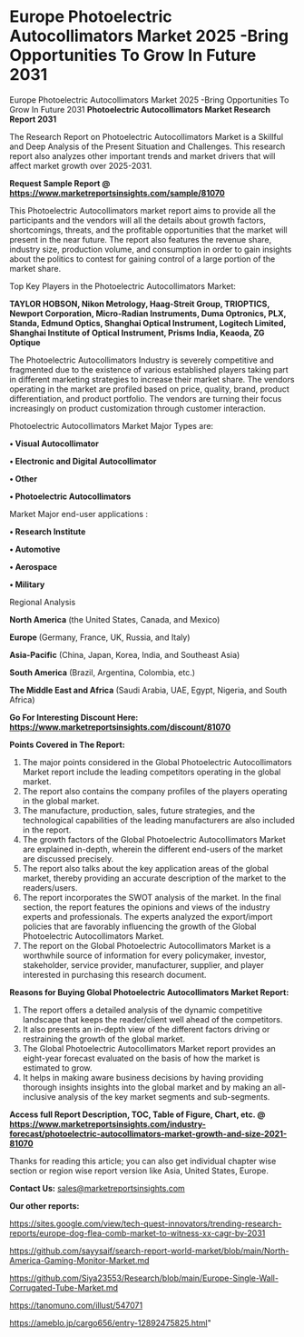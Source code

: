 # Europe Photoelectric Autocollimators Market 2025 -Bring Opportunities To Grow In Future 2031
Europe Photoelectric Autocollimators Market 2025 -Bring Opportunities To Grow In Future 2031
<strong>Photoelectric Autocollimators Market Research Report 2031</strong>

The Research Report on Photoelectric Autocollimators Market is a Skillful and Deep Analysis of the Present Situation and Challenges. This research report also analyzes other important trends and market drivers that will affect market growth over 2025-2031.

<strong>Request Sample Report @ <a href=https://www.marketreportsinsights.com/sample/81070>https://www.marketreportsinsights.com/sample/81070</a></strong>

This Photoelectric Autocollimators market report aims to provide all the participants and the vendors will all the details about growth factors, shortcomings, threats, and the profitable opportunities that the market will present in the near future. The report also features the revenue share, industry size, production volume, and consumption in order to gain insights about the politics to contest for gaining control of a large portion of the market share.

Top Key Players in the Photoelectric Autocollimators Market:

<strong>TAYLOR HOBSON, Nikon Metrology, Haag-Streit Group, TRIOPTICS, Newport Corporation, Micro-Radian Instruments, Duma Optronics, PLX, Standa, Edmund Optics, Shanghai Optical Instrument, Logitech Limited, Shanghai Institute of Optical Instrument, Prisms India, Keaoda, ZG Optique</strong>

The Photoelectric Autocollimators Industry is severely competitive and fragmented due to the existence of various established players taking part in different marketing strategies to increase their market share. The vendors operating in the market are profiled based on price, quality, brand, product differentiation, and product portfolio. The vendors are turning their focus increasingly on product customization through customer interaction.

Photoelectric Autocollimators Market Major Types are:

<strong>• Visual Autocollimator

• Electronic and Digital Autocollimator

• Other

• Photoelectric Autocollimators</strong>

Market Major end-user applications :

<strong>• Research Institute

• Automotive

• Aerospace

• Military</strong>

Regional Analysis

</u><strong><b>North America</b></strong> (the United States, Canada, and Mexico)

<strong><b>Europe </b></strong>(Germany, France, UK, Russia, and Italy)

<strong><b>Asia-Pacific</b></strong> (China, Japan, Korea, India, and Southeast Asia)

<strong><b>South America</b></strong> (Brazil, Argentina, Colombia, etc.)

<strong><b>The Middle East and Africa</b></strong> (Saudi Arabia, UAE, Egypt, Nigeria, and South Africa)

<strong>Go For Interesting Discount Here: <a href=https://www.marketreportsinsights.com/discount/81070>https://www.marketreportsinsights.com/discount/81070</a></strong>

<strong>Points Covered in The Report:</strong>
<ol>
  <li>The major points considered in the Global Photoelectric Autocollimators Market report include the leading competitors operating in the global market.</li>
  <li>The report also contains the company profiles of the players operating in the global market.</li>
  <li>The manufacture, production, sales, future strategies, and the technological capabilities of the leading manufacturers are also included in the report.</li>
  <li>The growth factors of the Global Photoelectric Autocollimators Market are explained in-depth, wherein the different end-users of the market are discussed precisely.</li>
  <li>The report also talks about the key application areas of the global market, thereby providing an accurate description of the market to the readers/users.</li>
  <li>The report incorporates the SWOT analysis of the market. In the final section, the report features the opinions and views of the industry experts and professionals. The experts analyzed the export/import policies that are favorably influencing the growth of the Global Photoelectric Autocollimators Market.</li>
  <li>The report on the Global Photoelectric Autocollimators Market is a worthwhile source of information for every policymaker, investor, stakeholder, service provider, manufacturer, supplier, and player interested in purchasing this research document.</li>
</ol>
<strong>Reasons for Buying Global Photoelectric Autocollimators Market Report:</strong>

<ol>
  <li>The report offers a detailed analysis of the dynamic competitive landscape that keeps the reader/client well ahead of the competitors.</li>
  <li>It also presents an in-depth view of the different factors driving or restraining the growth of the global market.</li>
  <li>The Global Photoelectric Autocollimators Market report provides an eight-year forecast evaluated on the basis of how the market is estimated to grow.</li>
  <li>It helps in making aware business decisions by having providing thorough insights insights into the global market and by making an all-inclusive analysis of the key market segments and sub-segments.</li>
</ol>
<strong>Access full Report Description, TOC, Table of Figure, Chart, etc. @ <a href=https://www.marketreportsinsights.com/industry-forecast/photoelectric-autocollimators-market-growth-and-size-2021-81070>https://www.marketreportsinsights.com/industry-forecast/photoelectric-autocollimators-market-growth-and-size-2021-81070</a></strong>


Thanks for reading this article; you can also get individual chapter wise section or region wise report version like Asia, United States, Europe.

<strong>Contact Us:</strong>
sales@marketreportsinsights.com

<strong>Our other reports:</strong>

<a href=https://sites.google.com/view/tech-quest-innovators/trending-research-reports/europe-dog-flea-comb-market-to-witness-xx-cagr-by-2031>https://sites.google.com/view/tech-quest-innovators/trending-research-reports/europe-dog-flea-comb-market-to-witness-xx-cagr-by-2031</a>

<a href=https://github.com/sayysaif/search-report-world-market/blob/main/North-America-Gaming-Monitor-Market.md>https://github.com/sayysaif/search-report-world-market/blob/main/North-America-Gaming-Monitor-Market.md</a>

<a href=https://github.com/Siya23553/Research/blob/main/Europe-Single-Wall-Corrugated-Tube-Market.md>https://github.com/Siya23553/Research/blob/main/Europe-Single-Wall-Corrugated-Tube-Market.md</a>

<a href=https://tanomuno.com/illust/547071>https://tanomuno.com/illust/547071</a>

<a href=https://ameblo.jp/cargo656/entry-12892475825.html>https://ameblo.jp/cargo656/entry-12892475825.html</a>"
